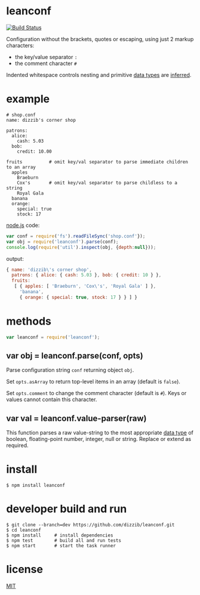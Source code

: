 # leanconf
[![Build Status](https://travis-ci.org/dizzib/leanconf.svg?branch=master)](https://travis-ci.org/dizzib/leanconf)

Configuration without the brackets, quotes or escaping,
using just 2 markup characters:

* the key/value separator `:`
* the comment character `#`

Indented whitespace controls nesting and primitive [data types] are [inferred](#value-parser).

# example

    # shop.conf
    name: dizzib's corner shop

    patrons:
      alice:
        cash: 5.03
      bob:
        credit: 10.00

    fruits          # omit key/val separator to parse immediate children to an array
      apples
        Braeburn
        Cox's       # omit key/val separator to parse childless to a string
        Royal Gala
      banana
      orange:
        special: true
        stock: 17

[node.js] code:

```javascript
var conf = require('fs').readFileSync('shop.conf'});
var obj = require('leanconf').parse(conf);
console.log(require('util').inspect(obj, {depth:null}));
```

output:

```javascript
{ name: 'dizzib\'s corner shop',
  patrons: { alice: { cash: 5.03 }, bob: { credit: 10 } },
  fruits:
   [ { apples: [ 'Braeburn', 'Cox\'s', 'Royal Gala' ] },
     'banana',
     { orange: { special: true, stock: 17 } } ] }
```

# methods

```javascript
var leanconf = require('leanconf');
```

## var obj = leanconf.parse(conf, opts)

Parse configuration string `conf` returning object `obj`.

Set `opts.asArray` to return top-level items in an array (default is `false`).

Set `opts.comment` to change the comment character (default is `#`).
Keys or values cannot contain this character.

## <a name="value-parser"></a> var val = leanconf.value-parser(raw)

This function parses a raw value-string to the most appropriate [data type] of
boolean, floating-point number, integer, null or string. Replace or extend as required.

# install

    $ npm install leanconf

# developer build and run

    $ git clone --branch=dev https://github.com/dizzib/leanconf.git
    $ cd leanconf
    $ npm install     # install dependencies
    $ npm test        # build all and run tests
    $ npm start       # start the task runner

# license

[MIT](./LICENSE)

[data type]: https://developer.mozilla.org/en-US/docs/Web/JavaScript/Data_structures
[data types]: https://developer.mozilla.org/en-US/docs/Web/JavaScript/Data_structures
[node.js]: http://nodejs.org
[npm]: https://npmjs.org
